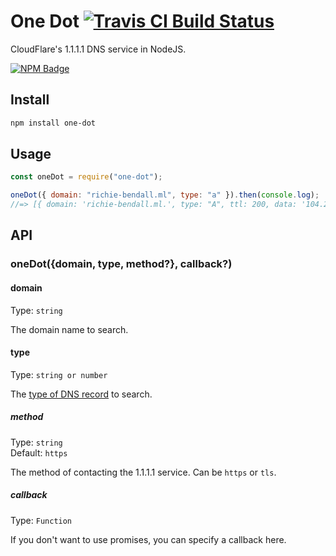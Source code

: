 # One Dot [![Travis CI Build Status](https://img.shields.io/travis/com/Richienb/one-dot/master.svg?style=for-the-badge)](https://travis-ci.com/Richienb/one-dot)

CloudFlare's 1.1.1.1 DNS service in NodeJS.

[![NPM Badge](https://nodei.co/npm/one-dot.png)](https://npmjs.com/package/one-dot)

## Install

```sh
npm install one-dot
```

## Usage

```js
const oneDot = require("one-dot");

oneDot({ domain: "richie-bendall.ml", type: "a" }).then(console.log);
//=> [{ domain: 'richie-bendall.ml.', type: "A", ttl: 200, data: '104.28.8.130' }, { domain: 'richie-bendall.ml.', type: "A", ttl: 200, data: '104.28.9.130' }]
```

## API

### oneDot({domain, type, method?}, callback?)

#### domain

Type: `string`

The domain name to search.

#### type

Type: `string or number`

The [type of DNS record](https://www.iana.org/assignments/dns-parameters/dns-parameters.xhtml#dns-parameters-4) to search.

##### method

Type: `string`\
Default: `https`

The method of contacting the 1.1.1.1 service. Can be `https` or `tls`.

##### callback

Type: `Function`

If you don't want to use promises, you can specify a callback here.
